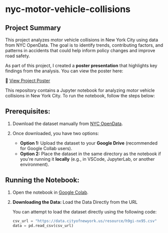 # nyc-motor-vehicle-collisions

## Project Summary
This project analyzes motor vehicle collisions in New York City using data from NYC OpenData. The goal is to identify trends, contributing factors, and patterns in accidents that could help inform policy changes and improve road safety.

As part of this project, I created a **poster presentation** that highlights key findings from the analysis. You can view the poster here:

📌 [View Project Poster](TDSP_Poster.pdf)

This repository contains a Jupyter notebook for analyzing motor vehicle collisions in New York City. To run the notebook, follow the steps below:

## Prerequisites:
1. Download the dataset manually from [NYC OpenData](https://data.cityofnewyork.us/Public-Safety/Motor-Vehicle-Collisions-Crashes/h9gi-nx95).

2. Once downloaded, you have two options:
   - **Option 1:** Upload the dataset to your **Google Drive** (recommended for Google Collab users).
   - **Option 2:** Place the dataset in the same directory as the notebook if you're running it **locally** (e.g., in VSCode, JupyterLab, or another environment).

## Running the Notebook:
1. Open the notebook in [Google Colab](https://colab.research.google.com/).

2. **Downloading the Data:** Load the Data Directly from the URL 

   You can attempt to load the dataset directly using the following code:

   ```python
   csv_url = "https://data.cityofnewyork.us/resource/h9gi-nx95.csv"
   data = pd.read_csv(csv_url)
